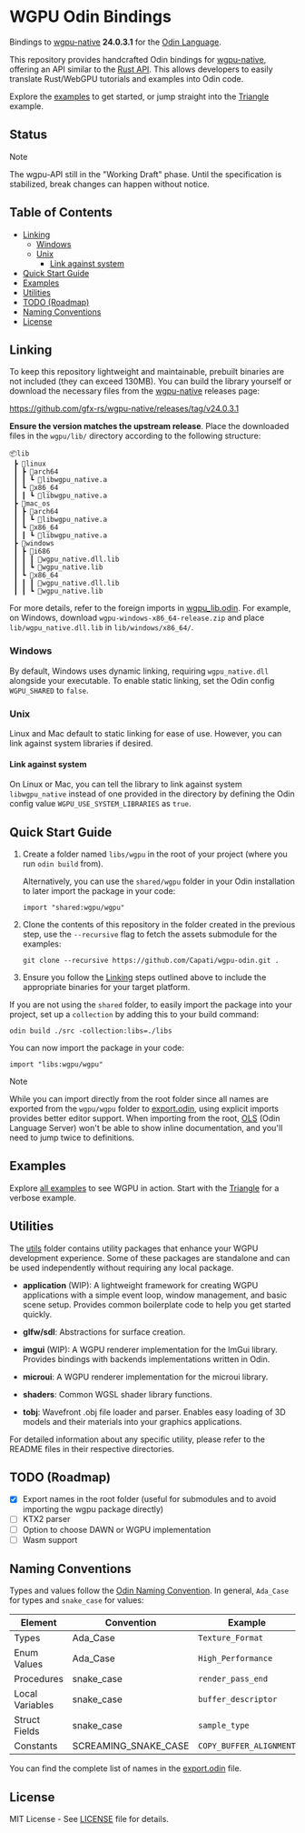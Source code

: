 # WGPU Odin Bindings

Bindings to [wgpu-native][] **24.0.3.1** for the [Odin Language][].

This repository provides handcrafted Odin bindings for [wgpu-native][], offering an API similar to
the [Rust API](https://docs.rs/wgpu/latest/wgpu/). This allows developers to easily translate
Rust/WebGPU tutorials and examples into Odin code.

Explore the [examples](./examples) to get started, or jump straight into the
[Triangle](./examples/triangle/triangle.odin) example.

## Status

> [!NOTE]
> The wgpu-API still in the "Working Draft" phase. Until the specification is stabilized, break
> changes can happen without notice.

## Table of Contents

- [Linking](#linking)
  - [Windows](#windows)
  - [Unix](#unix)
    - [Link against system](#link-against-system)
- [Quick Start Guide](#quick-start-guide)
- [Examples](#examples)
- [Utilities](#utilities)
- [TODO (Roadmap)](#todo-roadmap)
- [Naming Conventions](#naming-conventions)
- [License](#license)

## Linking

To keep this repository lightweight and maintainable, prebuilt binaries are not included (they can
exceed 130MB). You can build the library yourself or download the necessary files from the
[wgpu-native][] releases page:

<https://github.com/gfx-rs/wgpu-native/releases/tag/v24.0.3.1>

**Ensure the version matches the upstream release**. Place the downloaded files in the `wgpu/lib/`
directory according to the following structure:

```text
📦lib
 ┣ 📂linux
 ┃ ┣ 📂arch64
 ┃ ┃ ┗ 📜libwgpu_native.a
 ┃ ┗ 📂x86_64
 ┃ ┃ ┗ 📜libwgpu_native.a
 ┣ 📂mac_os
 ┃ ┣ 📂arch64
 ┃ ┃ ┗ 📜libwgpu_native.a
 ┃ ┗ 📂x86_64
 ┃ ┃ ┗ 📜libwgpu_native.a
 ┣ 📂windows
 ┃ ┣ 📂i686
 ┃ ┃ ┃ 📜wgpu_native.dll.lib
 ┃ ┃ ┗ 📜wgpu_native.lib
 ┃ ┗ 📂x86_64
 ┃ ┃ ┃ 📜wgpu_native.dll.lib
 ┃ ┃ ┗ 📜wgpu_native.lib
```

For more details, refer to the foreign imports in [wgpu_lib.odin](./wgpu/wgpu_lib.odin). For
example, on Windows, download `wgpu-windows-x86_64-release.zip` and place `lib/wgpu_native.dll.lib`
in `lib/windows/x86_64/`.

### Windows

By default, Windows uses dynamic linking, requiring `wgpu_native.dll` alongside your executable. To
enable static linking, set the Odin config `WGPU_SHARED` to `false`.

### Unix

Linux and Mac default to static linking for ease of use. However, you can link against system
libraries if desired.

#### Link against system

On Linux or Mac, you can tell the library to link against system `libwgpu_native` instead of one
provided in the directory by defining the Odin config value `WGPU_USE_SYSTEM_LIBRARIES` as `true`.

## Quick Start Guide

1. Create a folder named `libs/wgpu` in the root of your project (where you run `odin build` from).

    Alternatively, you can use the `shared/wgpu` folder in your Odin installation to later
    import the package in your code:

    ```odin
    import "shared:wgpu/wgpu"
    ```

2. Clone the contents of this repository in the folder created in the previous step, use the
`--recursive` flag to fetch the assets submodule for the examples:

    ```shell
    git clone --recursive https://github.com/Capati/wgpu-odin.git .
    ```

3. Ensure you follow the [Linking](#linking) steps outlined above to include the appropriate
binaries for your target platform.

If you are not using the `shared` folder, to easily import the package into your project, set up a
`collection` by adding this to your build command:

```shell
odin build ./src -collection:libs=./libs
```

You can now import the package in your code:

```odin
import "libs:wgpu/wgpu"
```

> [!NOTE]
> While you can import directly from the root folder since all names are exported from the
> `wgpu/wgpu` folder to [export.odin](./export.odin), using explicit imports provides better editor
> support. When importing from the root, [OLS][] (Odin Language Server) won't be able to show inline
> documentation, and you'll need to jump twice to definitions.

## Examples

Explore [all examples](./examples) to see WGPU in action. Start with the
[Triangle](./examples/triangle/triangle.odin) for a verbose example.

## Utilities

The [utils](./utils/) folder contains utility packages that enhance your WGPU development
experience. Some of these packages are standalone and can be used independently without requiring
any local package.

- **application** (WIP): A lightweight framework for creating WGPU applications with a simple event
  loop, window management, and basic scene setup. Provides common boilerplate code to help you get
  started quickly.

- **glfw/sdl**: Abstractions for surface creation.

- **imgui** (WIP): A WGPU renderer implementation for the ImGui library. Provides bindings with
  backends implementations written in Odin.

- **microui**: A WGPU renderer implementation for the microui library.

- **shaders**: Common WGSL shader library functions.

- **tobj**: Wavefront .obj file loader and parser. Enables easy loading of 3D models and their
  materials into your graphics applications.

For detailed information about any specific utility, please refer to the README files in their
respective directories.

## TODO (Roadmap)

- [x] Export names in the root folder (useful for submodules and to avoid importing the wgpu package
  directly)
- [ ] KTX2 parser
- [ ] Option to choose DAWN or WGPU implementation
- [ ] Wasm support

## Naming Conventions

Types and values follow the [Odin Naming Convention][]. In general, `Ada_Case` for types and
`snake_case` for values:

| Element           | Convention           | Example                 |
|-------------------|----------------------|-------------------------|
| Types             | Ada_Case             | `Texture_Format`        |
| Enum Values       | Ada_Case             | `High_Performance`      |
| Procedures        | snake_case           | `render_pass_end`       |
| Local Variables   | snake_case           | `buffer_descriptor`     |
| Struct Fields     | snake_case           | `sample_type`           |
| Constants         | SCREAMING_SNAKE_CASE | `COPY_BUFFER_ALIGNMENT` |

You can find the complete list of names in the [export.odin](./export.odin) file.

## License

MIT License - See [LICENSE](./LICENSE) file for details.

[wgpu-native]: https://github.com/gfx-rs/wgpu-native
[Odin Language]: https://odin-lang.org/
[Odin Naming Convention]: https://github.com/odin-lang/Odin/wiki/Naming-Convention
[OLS]: https://github.com/DanielGavin/ols
